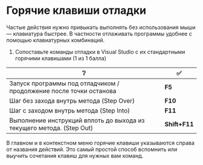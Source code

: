 # Горячие клавиши отладки

Частые действия нужно привыкать выполнять без использования мыши — клавиатура быстрее. В частности отлаживать программы удобнее с помощью клавиатурных комбинаций.

1. Сопоставьте команды отладки в Visual Studio с их стандартными горячими клавишами (1 из 1 балла)

| ❔                                                                     |✅|
|-----------------------------------------------------------------------| - |
| Запуск программы под отладчиком / продолжение после точки останова    | **F5** |
| Шаг без захода внутрь метода (Step Over)                              | **F10** |
| Шаг с заходом внутрь метода (Step Into)                               | **F11** |
| Выполнение инструкций вплоть до выхода из текущего метода. (Step Out) | **Shift+F11** |

В главном и в контекстном меню горячие клавиши указываются справа от названия действий. Это самый простой способ вспомнить или выучить сочетания клавиш для нужных вам команд.
